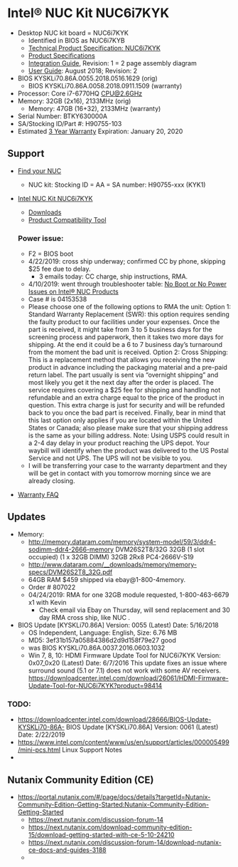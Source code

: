 # Intel® NUC Kit NUC6i7KYK #

- Desktop NUC kit board = NUC6i7KYK
  - Identified in BIOS as NUC6i7KYB
  - [Technical Product Specification: NUC6i7KYK](https://www.intel.com/content/dam/support/us/en/documents/boardsandkits/NUC6i7KYK_TechProdSpec.pdf)
  - [Product Specifications](https://ark.intel.com/content/www/us/en/ark/products/89187/intel-nuc-kit-nuc6i7kyk.html)
  - [Integration Guide](https://www.intel.com/content/dam/support/us/en/documents/boardsandkits/nuc-kits/NUC6i7KYK_IntegrationGuide_01.pdf), Revision: 1 = 2 page assembly diagram
  - [User Guide](https://www.intel.com/content/dam/support/us/en/documents/mini-pcs/nuc-kits/NUC6i7KYK_UserGuide.pdf): August 2018; Revision: 2
- BIOS KYSKLi70.86A.0055.2018.0516.1629 (orig)
  - BIOS KYSKLi70.86A.0058.2018.0911.1509 (warranty)
- Processor: Core i7-6770HQ CPU@2.6GHz
- Memory: 32GB (2x16), 2133MHz (orig)
  - Memory: 47GB (16+32), 2133MHz (warranty)
- Serial Number: BTKY630000A
- SA/Stocking ID/Part #: H90755-103
- Estimated [3 Year Warranty](https://www.intel.com/content/www/us/en/support/articles/000005679/mini-pcs.html?productId=89187&localeCode=us_en) Expiration: January 20, 2020

## Support

- [Find your NUC](https://www.intel.com/content/www/us/en/support/articles/000005804/mini-pcs.html)
  - NUC kit: Stocking ID = AA = SA number: H90755-xxx (KYK1)
- [Intel NUC Kit NUC6i7KYK](https://www.intel.com/content/www/us/en/support/products/89187/mini-pcs/intel-nuc-kits/intel-nuc-kit-with-6th-generation-intel-core-processors/intel-nuc-kit-nuc6i7kyk.html)
  - [Downloads](https://downloadcenter.intel.com/product/89187)
  - [Product Compatibility Tool](http://compatibleproducts.intel.com/ProductDetails/ExportPeripheralInfo?moduleName=Intel%C2%AE%20NUC&productType=Kits&productName=Intel%C2%AE%20NUC%20Kit%20NUC6i7KYK)

  ### Power issue:
  - F2 = BIOS boot
  - 4/22/2019: cross ship underway; confirmed CC by phone, skipping $25 fee due to delay.
    - 3 emails today: CC charge, ship instructions, RMA.
  - 4/10/2019: went through troubleshooter table: [No Boot or No Power Issues on Intel® NUC Products ](https://www.intel.com/content/www/us/en/support/articles/000005845/mini-pcs.html?productId=89187&localeCode=us_en)
  - Case # is 04153538
  - Please choose one of the following options to RMA the unit:
Option 1:
Standard Warranty Replacement (SWR): this option requires sending the faulty product to our facilities under your expenses. Once the part is received, it might take from 3 to 5 business days for the screening process and paperwork, then it takes two more days for shipping. At the end it could be a 6 to 7 business day’s turnaround from the moment the bad unit is received.
Option 2:
Cross Shipping: This is a replacement method that allows you receiving the new product in advance including the packaging material and a pre-paid return label. The part usually is sent via “overnight shipping” and most likely you get it the next day after the order is placed. The service requires covering a $25 fee for shipping and handling not refundable and an extra charge equal to the price of the product in question. This extra charge is just for security and will be refunded back to you once the bad part is received.
Finally, bear in mind that this last option only applies if you are located within the United States or Canada; also please make sure that your shipping address is the same as your billing address.
Note: Using USPS could result in a 2-4 day delay in your product reaching the UPS depot.
Your waybill will identify when the product was delivered to the US Postal Service and not UPS. The UPS will not be visible to you.
  - I will be transferring your case to the warranty department and they will be get in contact with you tomorrow morning since we are already closing.
- [Warranty FAQ](https://www.intel.com/content/www/us/en/support/articles/000018128/mini-pcs.html?productId=89187&localeCode=us_en)

## Updates

- Memory:
  - http://memory.dataram.com/memory/system-model/59/3/ddr4-sodimm-ddr4-2666-memory
  DVM26S2T8/32G
32GB (1 slot occupied)
(1 x 32GB DIMM) 32GB 2Rx8 PC4-2666V-S19
  - http://www.dataram.com/__downloads/memory/memory-specs/DVM26S2T8_32G.pdf
  - 64GB RAM $459 shipped via ebay@1-800-4memory.
  - Order # 807022
  - 04/24/2019: RMA for one 32GB module requested, 1-800-463-6679 x1 with Kevin
    - Check email via Ebay on Thursday, will send replacement and 30 day RMA cross ship, like NUC .
- BIOS Update [KYSKLi70.86A] Version: 0055 (Latest) Date: 5/16/2018
  - OS Independent, Language: English, Size: 6.76 MB
  - MD5: 3ef31b157a05884386d2d9d158f79e27 good
  - was BIOS KYSKLi70.86A.0037.2016.0603.1032
  - Win 7, 8, 10: HDMI Firmware Update Tool for NUC6i7KYK
Version: 0x07_0x20 (Latest) Date: 6/7/2016
This update fixes an issue where surround sound (5.1 or 7.1) does not work with some AV receivers.
https://downloadcenter.intel.com/download/26061/HDMI-Firmware-Update-Tool-for-NUC6i7KYK?product=98414


### TODO:
- https://downloadcenter.intel.com/download/28666/BIOS-Update-KYSKLi70-86A-
BIOS Update [KYSKLi70.86A]
Version: 0061 (Latest) Date: 2/22/2019
- https://www.intel.com/content/www/us/en/support/articles/000005499/mini-pcs.html Linux Support Notes
-

## Nutanix Community Edition (CE)

- https://portal.nutanix.com/#/page/docs/details?targetId=Nutanix-Community-Edition-Getting-Started:Nutanix-Community-Edition-Getting-Started
  - https://next.nutanix.com/discussion-forum-14
  - https://next.nutanix.com/download-community-edition-15/download-getting-started-with-ce-5-10-24210
  - https://next.nutanix.com/discussion-forum-14/download-nutanix-ce-docs-and-guides-3188
  -
